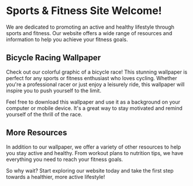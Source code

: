 <!--font:Montserrat-->

# Sports & Fitness Site Welcome!

We are dedicated to promoting an active and healthy lifestyle through sports and fitness. Our website offers a wide range of resources and information to help you achieve your fitness goals.

## Bicycle Racing Wallpaper

Check out our colorful graphic of a bicycle race! This stunning wallpaper is perfect for any sports or fitness enthusiast who loves cycling. Whether you're a professional racer or just enjoy a leisurely ride, this wallpaper will inspire you to push yourself to the limit.

Feel free to download this wallpaper and use it as a background on your computer or mobile device. It's a great way to stay motivated and remind yourself of the thrill of the race.

## More Resources

In addition to our wallpaper, we offer a variety of other resources to help you stay active and healthy. From workout plans to nutrition tips, we have everything you need to reach your fitness goals.

So why wait? Start exploring our website today and take the first step towards a healthier, more active lifestyle!

<!--

Write me markdown content of website with wallpaper:

"A colorful graphic of a bicycle race for a sports or fitness website"

The header of the page should not be copy of the text but rather a real content of the website which is using this wallpaper.


---


# Welcome to Our Sports and Fitness Website!

We are dedicated to promoting an active and healthy lifestyle through sports and fitness. Our website offers a wide range of resources and information to help you achieve your fitness goals.

## Bicycle Racing Wallpaper

Check out our colorful graphic of a bicycle race! This stunning wallpaper is perfect for any sports or fitness enthusiast who loves cycling. Whether you're a professional racer or just enjoy a leisurely ride, this wallpaper will inspire you to push yourself to the limit.

Feel free to download this wallpaper and use it as a background on your computer or mobile device. It's a great way to stay motivated and remind yourself of the thrill of the race.

## More Resources

In addition to our wallpaper, we offer a variety of other resources to help you stay active and healthy. From workout plans to nutrition tips, we have everything you need to reach your fitness goals.

So why wait? Start exploring our website today and take the first step towards a healthier, more active lifestyle!


---


Write me a Google font which is best fitting for the website.

Pick from the list:
- Lato
- Open Sans
- IBM Plex Sans
- Cormorant Garamond
- Cabin
- Alegreya
- Poppins
- Great Vibes
- Creepster
- Orbitron
- Playfair Display
- Cinzel
- Raleway
- Dancing Script
- Montserrat
- Roboto
- Exo 2
- Inter
- Cinzel Decorative
- Barlow Condensed
- Futura
- Lobster


Write just the font name nothing else.


---


Montserrat

-->
